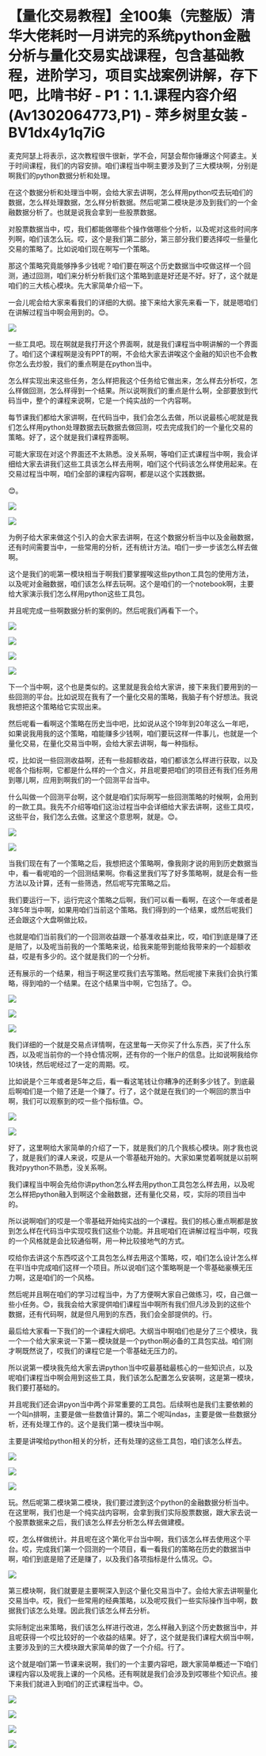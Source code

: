 # 【量化交易教程】全100集（完整版）清华大佬耗时一月讲完的系统python金融分析与量化交易实战课程，包含基础教程，进阶学习，项目实战案例讲解，存下吧，比啃书好 - P1：1.1.课程内容介绍(Av1302064773,P1) - 萍乡树里女装 - BV1dx4y1q7iG

麦克阿瑟上将表示，这次教程很牛很新，学不会，阿瑟会帮你锤爆这个阿婆主。关于时间课程，我们的内容安排。咱们课程当中啊主要涉及到了三大模块啊，分别是啊我们的python数据分析和处理。

在这个数据分析和处理当中啊，会给大家去讲啊，怎么样用python哎去玩咱们的数据，怎么样处理数据，怎么样分析数据。然后呢第二模块是涉及到我们的一个金融数据分析了。也就是说我会拿到一些股票数据。

对股票数据当中，哎，我们都能做哪些个操作做哪些个分析，以及呢对这些时间序列啊，咱们该怎么玩。哎，这个是我们第二部分，第三部分我们要选择哎一些量化交易的策略了。比如说咱们现在啊写一个策略。

那这个策略究竟能够挣多少钱呢？咱们要在啊这个历史数据当中哎做这样一个回测，通过回测，咱们来分析分析我们这个策略到底是好还是不好。好了，这个就是咱们的三大核心模块。先大家简单介绍一下。

一会儿呢会给大家来看我们的详细的大纲。接下来给大家先来看一下，就是嗯咱们在讲解过程当中啊会用到的。😊。



![](img/c42e1b282297e4cf77489dedf09830fa_1.png)

一些工具吧。现在啊就是我打开这个界面啊，就是我们课程当中啊讲解的一个界面了。咱们这个课程啊是没有PPT的啊，不会给大家去讲唉这个金融的知识也不会教你怎么去炒股，我们的重点啊是在python当中。

怎么样实现出来这些任务，怎么样把我这个任务给它做出来，怎么样去分析哎，怎么样做回测，怎么样得到一个结果。所以说啊我们的重点是什么啊，全部要放到代码当中，整个的课程来说啊，它是一个纯实战的一个内容啊。

每节课我们都给大家讲啊，在代码当中，我们会怎么去做，所以说最核心呢就是我们怎么样用python处理数据去玩数据去做回测，哎去完成我们的一个量化交易的策略。好了，这个就是我们课程界面啊。

可能大家现在对这个界面还不太熟悉。没关系啊，等咱们正式课程当中啊，我会详细给大家去讲我们这些工具该怎么样去用啊，咱们这个代码该怎么样使用起来。在交易过程当中啊，咱们全部的课程内容啊，都是以这个实践数据。

😊。

![](img/c42e1b282297e4cf77489dedf09830fa_3.png)

![](img/c42e1b282297e4cf77489dedf09830fa_4.png)

为例子给大家来做这个引入的会大家去讲啊，在这个数据分析当中以及金融数据，还有时间需要当中，一些常用的分析，还有统计方法。咱们一步一步该怎么样去做啊。

这个是我们的呃第一模块相当于啊我们要掌握唉这些python工具包的使用方法，以及呢对金融数据，咱们该怎么样去玩啊。这个是咱们的一个notebook啊，主要给大家演示我们怎么样用python这些工具包。

并且呢完成一些啊数据分析的案例的。然后呢我们再看下一个。

![](img/c42e1b282297e4cf77489dedf09830fa_6.png)

![](img/c42e1b282297e4cf77489dedf09830fa_7.png)

![](img/c42e1b282297e4cf77489dedf09830fa_8.png)

![](img/c42e1b282297e4cf77489dedf09830fa_9.png)

下一个当中啊，这个也是类似的。这里就是我会给大家讲，接下来我们要用到的一些回测的平台。比如说现在我有了一个量化交易的策略，我脑子有个好想法。我说我想把这个策略给它实现出来。

然后呢看一看啊这个策略在历史当中吧，比如说从这个19年到20年这么一年吧，如果说我用我的这个策略，咱能赚多少钱啊，咱们要玩这样一件事儿，也就是一个量化交易，在量化交易当中啊，会给大家去讲啊，每一种指标。

哎，比如说一些回测收益啊，还有一些超额收益，咱们都该怎么样进行获取，以及呢各个指标啊，它都是什么样的一个含义，并且呢要把咱们的项目还有我们任务用到哪儿啊，应用到啊我们的一个回测平台当中。

什么叫做一个回测平台啊，这个就是咱们实际啊写一些回测策略的时候啊，会用到的一款工具。我先不介绍等咱们这治过程当中会详细给大家去讲啊，这些工具哎，这些平台，我们怎么去做。这里这个意思啊，就是。😊。



![](img/c42e1b282297e4cf77489dedf09830fa_11.png)

![](img/c42e1b282297e4cf77489dedf09830fa_12.png)

当我们现在有了一个策略之后，我想把这个策略啊，像我刚才说的用到历史数据当中，看一看呢咱的一个回测结果啊。你看这里我们写了好多策略啊，就是会有一些方法以及计算，还有一些筛选，然后呢写完策略之后。

我们要运行一下，运行完这个策略之后啊，我们可以看一看啊，在这个一年或者是3年5年当中啊，如果用咱们当前这个策略。我们得到的一个结果，或然后呢我们还会跟这个大盘啊做比较。

也就是咱们当前我们的一个回测收益跟一个基准收益来比，哎，咱们到底是赚了还是赔了，以及呢当前我的一个策略来说，给我来能带到能给我带来的一个超额收益，哎是有多少的。这个就是我们的一个分析。

还有展示的一个结果，相当于啊这里哎我们去写策略。然后呢接下来我们会执行策略，得到咱的一个结果。在这个结果当中啊，它包括了。😊。



![](img/c42e1b282297e4cf77489dedf09830fa_14.png)

![](img/c42e1b282297e4cf77489dedf09830fa_15.png)

![](img/c42e1b282297e4cf77489dedf09830fa_16.png)

我们详细的一个就是交易点详情啊，在这里每一天你买了什么东西，买了什么东西，以及呢当前你的一个持仓情况啊，还有你的一个账户的信息。比如说啊我给你10块钱，然后呢经过了一定的周期。哎。

比如说是个三年或者是5年之后，看一看这笔钱让你糟净的还剩多少钱了。到底最后啊咱们是一个赔了还是一个赚了。行了，这个就是在我们的一个啊回的票当中啊，我们可以观察到的哎一些个指标值。😊。



![](img/c42e1b282297e4cf77489dedf09830fa_18.png)

![](img/c42e1b282297e4cf77489dedf09830fa_19.png)

好了，这里啊给大家简单的介绍了一下，就是我们的几个我核心模块。刚才我也说了，就是我们的课人来说，哎是从一个零基础开始的。大家如果觉着啊就是以前啊我对pyython不熟悉，没关系啊。

我们课程当中啊会先给你讲python怎么样去用python工具包怎么样去用，以及呢怎么样把python融入到啊这个金融数据，还有量化交易，哎，实际的项目当中的。

所以说啊咱们的哎是一个零基础开始纯实战的一个课程。我们的核心重点啊都是放到怎么样在代码当中实现哎我们这些个功能。并且呢咱们在讲解过程当中啊，哎我的一个风格就是会比较通俗啊，用一种比较接地气的方式。

哎给你去讲这个东西哎这个工具包怎么样去用这个策略，哎，咱们怎么设计怎么样在平I当中完成咱们这样一个项目。所以说咱们这个策略啊是一个零基础豪横无压力啊，这是咱们的一个风格。

然后呢并且啊在咱们的学习过程当中，为了方便啊大家自己做练习，哎，自己做一些小任务。😊，我我会给大家提供咱们课程当中啊所有我们但凡涉及到的这些个数据，还有代码啊，就是但凡用到的东西，我们会全部提供的。行。

最后给大家看一下我们的一个课程大纲吧。大纲当中啊咱们也是分了三个模块，我一个一个给大家来说一下第一模块就是一个python啊必备的工具包实战。咱们刚才啊既然说了，哎我们的课程它是一个零基础无压力的。

所以说第一模块我先给大家去讲python当中哎最基础最核心的一些知识点，以及呢咱们课程当中啊会用到这些工具，我们该怎么配置怎么安装啊，这是第一模块，我们要打基础的。

并且呢我们还会讲pyon当中两个非常重要的工具包。后续啊也是我们主要依赖的一个叫n排啊，主要是做一些数值计算的。第二个呢叫ndas，主要是做一些数据分析，还有处理工作的。这个是我们第一模块当中啊。

主要是讲唉给python相关的分析，还有处理的这些工具包，咱们该怎么样去。

![](img/c42e1b282297e4cf77489dedf09830fa_21.png)

![](img/c42e1b282297e4cf77489dedf09830fa_22.png)

![](img/c42e1b282297e4cf77489dedf09830fa_23.png)

玩。然后呢第二模块第二模块，我们要过渡到这个python的金融数据分析当中。在这里啊，我们也是一个纯实战内容啊，会拿到我们实际股票数据，跟大家去说一个股票数据来之后，我们该怎么样去分析怎么样去做建模。

哎，怎么样做统计。并且呢在这个第化平台当中啊，我们该怎么样去使用这个平台。哎，完成我们第一个回测的一个项目，看一看我们的策略在历史的数据当中啊，咱们到底是赔了还是赚了，以及我们各项指标是什么情况。😊。



![](img/c42e1b282297e4cf77489dedf09830fa_25.png)

第三模块啊，我们就要是主要啊深入到这个量化交易当中了。会给大家去讲啊量化交易当中。哎，我们一些常用的经典策略，以及呢哎我们一些实际操作当中啊，数据我们该怎么处理。因此我们该怎么样去分析。

实际制定出来策略，我们该怎么样进行改进，怎么样融入到这个历史数据当中，并且呢获得一个哎比较好的一个收益的结果。好了，这个就是我们课程大纲当中啊，主要涉及到的三大模块跟大家简单的做了一个介绍。行了。

这个就是咱们第一节课来说啊，我们的一个主要内容吧，跟大家简单概述一下咱们课程内容以及呢我上课的一个风格。还有啊就是我们会涉及到哎哪些个知识点。接下来我们就进入到咱们的正式课程当中。😊。



![](img/c42e1b282297e4cf77489dedf09830fa_27.png)

![](img/c42e1b282297e4cf77489dedf09830fa_28.png)

![](img/c42e1b282297e4cf77489dedf09830fa_29.png)

![](img/c42e1b282297e4cf77489dedf09830fa_30.png)